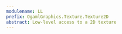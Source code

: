 ```yaml
---
modulename: LL
prefix: OgamlGraphics.Texture.Texture2D
abstract: Low-level access to a 2D texture
---
```


